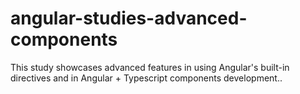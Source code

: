 # angular-studies-advanced-components
This study showcases advanced features in using Angular's built-in directives and in Angular + Typescript components development..
